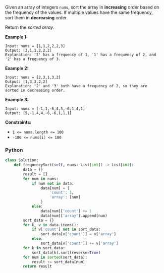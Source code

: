 Given an array of integers  `nums`, sort the array in  **increasing**  order based on the frequency of the values. If multiple values have the same frequency, sort them in  **decreasing**  order.

Return the  _sorted array_.

**Example 1:**
```
Input: nums = [1,1,2,2,2,3]
Output: [3,1,1,2,2,2]
Explanation: '3' has a frequency of 1, '1' has a frequency of 2, and '2' has a frequency of 3.
```

**Example 2:**
```
Input: nums = [2,3,1,3,2]
Output: [1,3,3,2,2]
Explanation: '2' and '3' both have a frequency of 2, so they are sorted in decreasing order.
```

**Example 3:**
```
Input: nums = [-1,1,-6,4,5,-6,1,4,1]
Output: [5,-1,4,4,-6,-6,1,1,1]
```

**Constraints:**

-   `1 <= nums.length <= 100`
-   `-100 <= nums[i] <= 100`


### Python
```python
class Solution:
    def frequencySort(self, nums: List[int]) -> List[int]:
        data = {}
        result = []
        for num in nums:
            if num not in data:
                data[num] = {
                    'count': 1,
                    'array': [num]
                }
            else:
                data[num]['count'] += 1
                data[num]['array'].append(num)
        sort_data = {}
        for k, v in data.items():
            if v['count'] not in sort_data:
                sort_data[v['count']] = v['array']
            else:
                sort_data[v['count']] += v['array']
        for k in sort_data:
            sort_data[k].sort(reverse=True)
        for num in sorted(sort_data):
            result += sort_data[num]
        return result
```